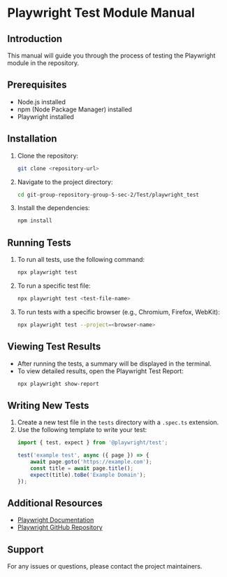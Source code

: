 # Playwright Test Module Manual

## Introduction
This manual will guide you through the process of testing the Playwright module in the repository.

## Prerequisites
- Node.js installed
- npm (Node Package Manager) installed
- Playwright installed

## Installation
1. Clone the repository:
    ```sh
    git clone <repository-url>
    ```
2. Navigate to the project directory:
    ```sh
    cd git-group-repository-group-5-sec-2/Test/playwright_test
    ```
3. Install the dependencies:
    ```sh
    npm install
    ```

## Running Tests
1. To run all tests, use the following command:
    ```sh
    npx playwright test
    ```
2. To run a specific test file:
    ```sh
    npx playwright test <test-file-name>
    ```
3. To run tests with a specific browser (e.g., Chromium, Firefox, WebKit):
    ```sh
    npx playwright test --project=<browser-name>
    ```

## Viewing Test Results
- After running the tests, a summary will be displayed in the terminal.
- To view detailed results, open the Playwright Test Report:
    ```sh
    npx playwright show-report
    ```

## Writing New Tests
1. Create a new test file in the `tests` directory with a `.spec.ts` extension.
2. Use the following template to write your test:
    ```typescript
    import { test, expect } from '@playwright/test';

    test('example test', async ({ page }) => {
        await page.goto('https://example.com');
        const title = await page.title();
        expect(title).toBe('Example Domain');
    });
    ```

## Additional Resources
- [Playwright Documentation](https://playwright.dev/docs/intro)
- [Playwright GitHub Repository](https://github.com/microsoft/playwright)

## Support
For any issues or questions, please contact the project maintainers.
